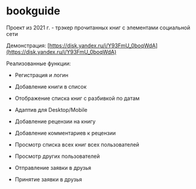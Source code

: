 # bookguide 

Проект из 2021 г. - трэкер прочитанных книг с элементами социальной сети

Демонстрация: [https://disk.yandex.ru/i/Y93FmU_0boqWdA](https://disk.yandex.ru/i/Y93FmU_0boqWdA)


Реализованные функции:

- Регистрация и логин

- Добавление книги в список

- Отображение списка книг с разбивкой по датам

- Адаптив для Desktop/Mobile

- Добавление рецензии на книгу

- Добавление комментариев к рецензии

- Просмотр списка всех книг всех пользователей

- Просмотр других пользователей

- Отправление заявки в друзья

- Принятие заявки в друзья